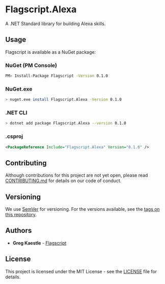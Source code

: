 # Flagscript.Alexa

A .NET Standard library for building Alexa skills.

## Usage

Flagscript is available as a NuGet package:

### NuGet (PM Console)

```bash
PM> Install-Package Flagscript -Version 0.1.0
```

### NuGet.exe

```bash
> nuget.exe install Flagscript.Alexa -Version 0.1.0
```

### .NET CLI

```bash
> dotnet add package Flagscript.Alexa --version 0.1.0
```

###  .csproj

```xml
<PackageReference Include="Flagscript.Alexa" Version="0.1.0" />
```

## Contributing

Although contributions for this project are not yet open, please read 
[CONTRIBUTING.md](https://github.com/flagscript/Flagscript.Alexa/blob/master/CONTRIBUTING.md) 
for details on our code of conduct.

## Versioning

We use [SemVer](http://semver.org/) for versioning. For the versions available, see 
the [tags on this repository](https://github.com/flagscript/blob/master/Flagscript.Alexa/releases). 

## Authors

* **Greg Kaestle** - [Flagscript](https://flagscript.net)

## License

This project is licensed under the MIT License - see the [LICENSE](https://github.com/flagscript/Flagscript.Alexa/blob/master/LICENSE.md) file for details.
